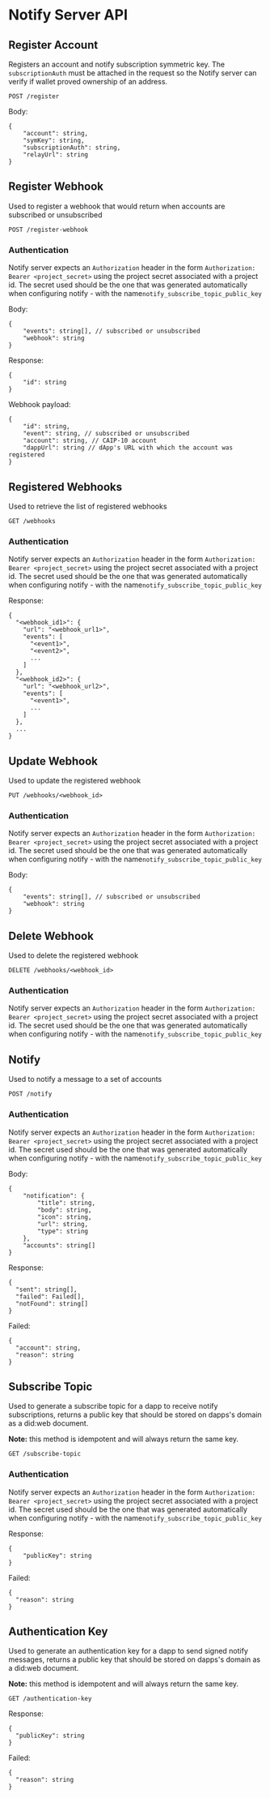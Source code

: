 # Notify Server API

## Register Account

Registers an account and notify subscription symmetric key. The `subscriptionAuth` must be attached in the request so the Notify server can verify if wallet proved ownership of an address.

`POST /register`

Body:

```jsonc
{
    "account": string,
    "symKey": string,
    "subscriptionAuth": string,
    "relayUrl": string
}
```

## Register Webhook

Used to register a webhook that would return when accounts are subscribed or unsubscribed

`POST /register-webhook`

### Authentication
Notify server expects an `Authorization` header in the form `Authorization: Bearer <project_secret>` using the project secret associated with a project id. The secret used should be the one that was generated automatically when configuring notify - with the name`notify_subscribe_topic_public_key`  

Body:

```jsonc
{
    "events": string[], // subscribed or unsubscribed
    "webhook": string
}
```

Response:

```jsonc
{
    "id": string
}
```

Webhook payload:

```jsonc
{
    "id": string,
    "event": string, // subscribed or unsubscribed
    "account": string, // CAIP-10 account
    "dappUrl": string // dApp's URL with which the account was registered
}
```


## Registered Webhooks

Used to retrieve the list of registered webhooks

`GET /webhooks`

### Authentication
Notify server expects an `Authorization` header in the form `Authorization: Bearer <project_secret>` using the project secret associated with a project id. The secret used should be the one that was generated automatically when configuring notify - with the name`notify_subscribe_topic_public_key`  

Response:

```jsonc
{
  "<webhook_id1>": {
    "url": "<webhook_url1>",
    "events": [
      "<event1>",
      "<event2>",
      ...
    ]
  },
  "<webhook_id2>": {
    "url": "<webhook_url2>",
    "events": [
      "<event1>",
      ...
    ]
  },
  ...
}
```


## Update Webhook

Used to update the registered webhook

`PUT /webhooks/<webhook_id>`

### Authentication
Notify server expects an `Authorization` header in the form `Authorization: Bearer <project_secret>` using the project secret associated with a project id. The secret used should be the one that was generated automatically when configuring notify - with the name`notify_subscribe_topic_public_key`  

Body:

```jsonc
{
    "events": string[], // subscribed or unsubscribed
    "webhook": string
} 
```



## Delete Webhook

Used to delete the registered webhook

`DELETE /webhooks/<webhook_id>`

### Authentication
Notify server expects an `Authorization` header in the form `Authorization: Bearer <project_secret>` using the project secret associated with a project id. The secret used should be the one that was generated automatically when configuring notify - with the name`notify_subscribe_topic_public_key`  

## Notify

Used to notify a message to a set of accounts

`POST /notify`

### Authentication
Notify server expects an `Authorization` header in the form `Authorization: Bearer <project_secret>` using the project secret associated with a project id. The secret used should be the one that was generated automatically when configuring notify - with the name`notify_subscribe_topic_public_key`  

Body:

```jsonc
{
    "notification": {
        "title": string,
        "body": string,
        "icon": string,
        "url": string,
        "type": string
    },
    "accounts": string[]
}
``` 

Response: 

```jsonc
{
  "sent": string[],
  "failed": Failed[],
  "notFound": string[]
}
```

Failed:

```jsonc
{
  "account": string,
  "reason": string
}
```

## Subscribe Topic

Used to generate a subscribe topic for a dapp to receive notify subscriptions, returns a public key that should be stored on dapps's domain as a did:web document.

**Note:** this method is idempotent and will always return the same key.

`GET /subscribe-topic`

### Authentication
Notify server expects an `Authorization` header in the form `Authorization: Bearer <project_secret>` using the project secret associated with a project id. The secret used should be the one that was generated automatically when configuring notify - with the name`notify_subscribe_topic_public_key`  

Response:

```jsonc
{
    "publicKey": string
}
``` 

Failed:

```jsonc
{
  "reason": string
}
```

## Authentication Key

Used to generate an authentication key for a dapp to send signed notify messages, returns a public key that should be stored on dapps's domain as a did:web document.

**Note:** this method is idempotent and will always return the same key.

`GET /authentication-key`

Response:

```jsonc
{
  "publicKey": string
}
``` 

Failed:

```jsonc
{
  "reason": string
}
```
